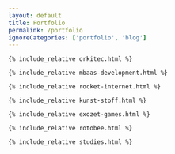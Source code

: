 ```yaml
---
layout: default
title: Portfolio
permalink: /portfolio
ignoreCategories: ['portfolio', 'blog']
---
```


<div class="row listrecent">

	{% include_relative orkitec.html %}
	
	{% include_relative mbaas-development.html %}
	
	{% include_relative rocket-internet.html %}
	
	{% include_relative kunst-stoff.html %}
	
	{% include_relative exozet-games.html %}

	{% include_relative rotobee.html %}
	
	{% include_relative studies.html %}

</div>